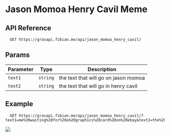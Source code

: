 # Jason Momoa Henry Cavil Meme

## API Reference

```http
  GET https://grasapi.fzbian.me/api/jason_momoa_henry_cavil/
```

## Params

|Parameter|Type|Description|
|---|---|---|
|`text1`|`string`|the text that will go on jason momoa|
|`text2`|`string`|the text that will go in henry cavil|

## Example
```http
  GET https://grasapi.fzbian.me/api/jason_momoa_henry_cavil/?text1=me%20waiting%20for%20a%20graphics%20card%20on%20ebay&text2=the%20son%20of%20a%20bitch%20with%20a%20bot
```
![](https://grasapi.fzbian.me/api/jason_momoa_henry_cavil/?text1=me%20waiting%20for%20a%20graphics%20card%20on%20ebay&text2=the%20son%20of%20a%20bitch%20with%20a%20bot)